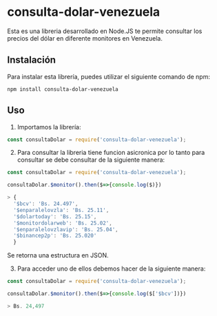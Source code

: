 # consulta-dolar-venezuela
Esta es una libreria desarrollado en Node.JS te permite consultar los precios del dólar en diferente monitores en Venezuela.

## Instalación
Para instalar esta librería, puedes utilizar el siguiente comando de npm:

```
npm install consulta-dolar-venezuela
```

## Uso
1. Importamos la librería:

```js
const consultaDolar = require('consulta-dolar-venezuela');
```
2. Para consultar la libreria tiene funcion asicronica por lo tanto para consultar se debe consultar de la siguiente manera:

```js
const consultaDolar = require('consulta-dolar-venezuela');

consultaDolar.$monitor().then($=>{console.log($)})

> {
  '$bcv': 'Bs. 24.497',
  '$enparalelovzla': 'Bs. 25.11',
  '$dolartoday': 'Bs. 25.15',
  '$monitordolarweb': 'Bs. 25.02',
  '$enparalelovzlavip': 'Bs. 25.04',
  '$binancep2p': 'Bs. 25.020'
  }
```
Se retorna una estructura en JSON.

3. Para acceder uno de ellos debemos hacer de la siguiente manera:

```js
const consultaDolar = require('consulta-dolar-venezuela');

consultaDolar.$monitor().then($=>{console.log($['$bcv'])})

> Bs. 24,497
```